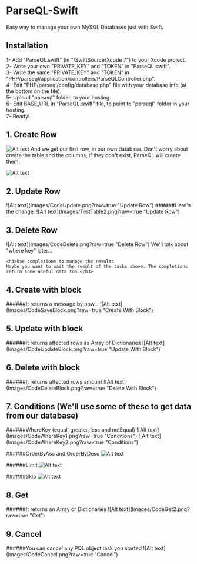 # ParseQL-Swift
Easy way to manage your own MySQL Databases just with Swift.

## Installation
1- Add "ParseQL.swift" (in "/SwiftSource/Xcode 7") to your Xcode project.<br>
2- Write your own "PRIVATE_KEY" and "TOKEN" in "ParseQL.swift".<br>
3- Write the same "PRIVATE_KEY" and "TOKEN" in "PHP/parseql/application/controllers/ParseQLController.php".<br>
4- Edit "PHP/parseql/config/database.php" file with your database info (at the bottom on the file).<br>
5- Upload "parseql" folder, to your hosting.<br>
6- Edit BASE_URL in "ParseQL.swift" file, to point to "parseql" folder in your hosting.<br>
7- Ready!<br>
<h2>1. Create Row</h2>

![Alt text](Images/CodeCreate.png?raw=true "Create Row")
    And we get our first row, in our own database.
    Don't worry about create the table and the columns, if they don't exist, ParseQL will create them.
    
![Alt text](Images/TestTable1.png?raw=true "Create")


<h2>2. Update Row</h2>
![Alt text](Images/CodeUpdate.png?raw=true "Update Row")
######Here's the change.
![Alt text](Images/TestTable2.png?raw=true "Update Row")


<h2>3. Delete Row</h2>
![Alt text](Images/CodeDelete.png?raw=true "Delete Row")
    We'll talk about "where key" later...


    <h3>Use completions to manage the results
    Maybe you want to wait the result of the tasks above. The completions return some useful data too.</h3>

<h2>4. Create with block</h2>
######It returns a message by now...
![Alt text](Images/CodeSaveBlock.png?raw=true "Create With Block")


<h2>5. Update with block</h2>
######It returns affected rows as Array of Dictionaries
![Alt text](Images/CodeUpdateBlock.png?raw=true "Update With Block")


<h2>6. Delete with block</h2>
######It returns affected rows amount
![Alt text](Images/CodeDeleteBlock.png?raw=true "Delete With Block")


<h2>7. Conditions (We'll use some of these to get data from our database)</h2>
######WhereKey (equal, greater, less and notEqual)
![Alt text](Images/CodeWhereKey1.png?raw=true "Conditions")
![Alt text](Images/CodeWhereKey2.png?raw=true "Conditions")

######OrderByAsc and OrderByDesc
![Alt text](Images/CodeOrderBy.png?raw=true "OrderBy")

######Limit
![Alt text](Images/CodeLimit.png?raw=true "Limit")

######Skip
![Alt text](Images/CodeSkip.png?raw=true "Skip")



<h2>8. Get</h2>
######It returns an Array or Dictionaries
![Alt text](Images/CodeGet2.png?raw=true "Get")


<h2>9. Cancel</h2>
######You can cancel any PQL object task you started
![Alt text](Images/CodeCancel.png?raw=true "Cancel")
